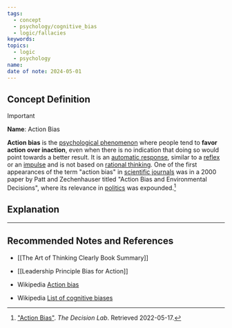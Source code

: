 ```yaml
---
tags:
  - concept
  - psychology/cognitive_bias
  - logic/fallacies
keywords: 
topics:
  - logic
  - psychology
name: 
date of note: 2024-05-01
---
```


## Concept Definition

>[!important]
>**Name**:  Action Bias
>
>**Action bias** is the [psychological phenomenon](https://en.wikipedia.org/wiki/Psychology "Psychology") where people tend to **favor action over inaction**, even when there is no indication that doing so would point towards a better result. It is an [automatic response](https://en.wikipedia.org/wiki/Automaticity "Automaticity"), similar to a [reflex](https://en.wikipedia.org/wiki/Reflex "Reflex") or an [impulse](https://en.wikipedia.org/wiki/Impulse_response "Impulse response") and is not based on [rational thinking](https://en.wikipedia.org/wiki/Rational_thinking "Rational thinking"). One of the first appearances of the term "action bias" in [scientific journals](https://en.wikipedia.org/wiki/Scientific_journal "Scientific journal") was in a 2000 paper by Patt and Zechenhauser titled "Action Bias and Environmental Decisions", where its relevance in [politics](https://en.wikipedia.org/wiki/Politics "Politics") was expounded.[^1]



## Explanation





-----------
##  Recommended Notes and References

- [[The Art of Thinking Clearly Book Summary]]
- [[Leadership Principle Bias for Action]]


- Wikipedia [Action bias](https://en.wikipedia.org/wiki/Action_bias)
- Wikipedia [List of cognitive biases](https://en.wikipedia.org/wiki/List_of_cognitive_biases)

[^1]: ["Action Bias"](https://thedecisionlab.com/biases/action-bias). _The Decision Lab_. Retrieved 2022-05-17.